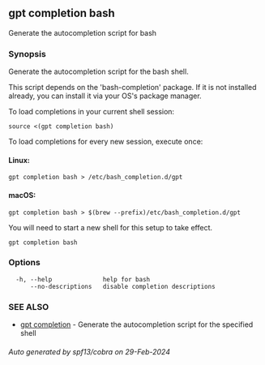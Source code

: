 ## gpt completion bash

Generate the autocompletion script for bash

### Synopsis

Generate the autocompletion script for the bash shell.

This script depends on the 'bash-completion' package.
If it is not installed already, you can install it via your OS's package manager.

To load completions in your current shell session:

	source <(gpt completion bash)

To load completions for every new session, execute once:

#### Linux:

	gpt completion bash > /etc/bash_completion.d/gpt

#### macOS:

	gpt completion bash > $(brew --prefix)/etc/bash_completion.d/gpt

You will need to start a new shell for this setup to take effect.


```
gpt completion bash
```

### Options

```
  -h, --help              help for bash
      --no-descriptions   disable completion descriptions
```

### SEE ALSO

* [gpt completion](gpt_completion.md)	 - Generate the autocompletion script for the specified shell

###### Auto generated by spf13/cobra on 29-Feb-2024
